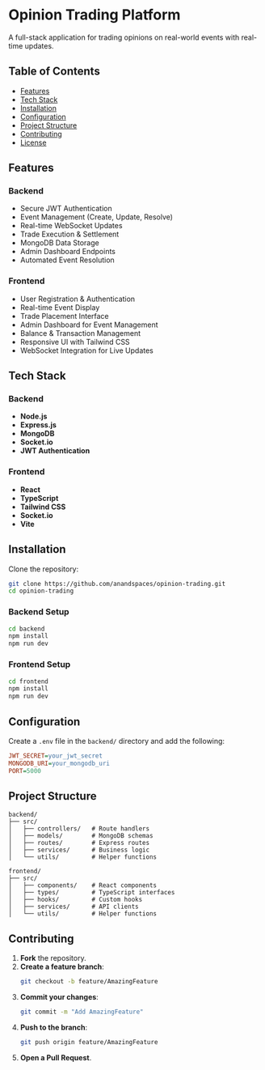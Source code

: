 # Opinion Trading Platform

A full-stack application for trading opinions on real-world events with real-time updates.

## Table of Contents
- [Features](#features)
- [Tech Stack](#tech-stack)
- [Installation](#installation)
- [Configuration](#configuration)
- [Project Structure](#project-structure)
- [Contributing](#contributing)
- [License](#license)

## Features

### Backend
- Secure JWT Authentication
- Event Management (Create, Update, Resolve)
- Real-time WebSocket Updates
- Trade Execution & Settlement
- MongoDB Data Storage
- Admin Dashboard Endpoints
- Automated Event Resolution

### Frontend
- User Registration & Authentication
- Real-time Event Display
- Trade Placement Interface
- Admin Dashboard for Event Management
- Balance & Transaction Management
- Responsive UI with Tailwind CSS
- WebSocket Integration for Live Updates

## Tech Stack

### Backend
- **Node.js**
- **Express.js**
- **MongoDB**
- **Socket.io**
- **JWT Authentication**

### Frontend
- **React**
- **TypeScript**
- **Tailwind CSS**
- **Socket.io**
- **Vite**

## Installation

Clone the repository:
```bash
git clone https://github.com/anandspaces/opinion-trading.git
cd opinion-trading
```

### Backend Setup
```bash
cd backend
npm install
npm run dev
```

### Frontend Setup
```bash
cd frontend
npm install
npm run dev
```

## Configuration

Create a `.env` file in the `backend/` directory and add the following:
```ini
JWT_SECRET=your_jwt_secret
MONGODB_URI=your_mongodb_uri
PORT=5000
```

## Project Structure

```plaintext
backend/
├── src/
│   ├── controllers/   # Route handlers
│   ├── models/        # MongoDB schemas
│   ├── routes/        # Express routes
│   ├── services/      # Business logic
│   └── utils/         # Helper functions

frontend/
├── src/
│   ├── components/    # React components
│   ├── types/         # TypeScript interfaces
│   ├── hooks/         # Custom hooks
│   ├── services/      # API clients
│   └── utils/         # Helper functions
```

## Contributing

1. **Fork** the repository.
2. **Create a feature branch**:
   ```bash
   git checkout -b feature/AmazingFeature
   ```
3. **Commit your changes**:
   ```bash
   git commit -m "Add AmazingFeature"
   ```
4. **Push to the branch**:
   ```bash
   git push origin feature/AmazingFeature
   ```
5. **Open a Pull Request**.